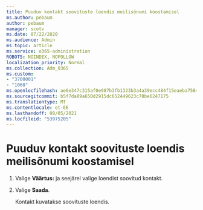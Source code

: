 ```yaml
---
title: Puuduv kontakt soovituste loendis meilisõnumi koostamisel
ms.author: pebaum
author: pebaum
manager: scotv
ms.date: 07/22/2020
ms.audience: Admin
ms.topic: article
ms.service: o365-administration
ROBOTS: NOINDEX, NOFOLLOW
localization_priority: Normal
ms.collection: Adm_O365
ms.custom:
- "3700001"
- "1060"
ms.openlocfilehash: ae6e347c315af0e987b3fb1323b3a4a39ecc484f15eaeba75840b5ab134cc4d1
ms.sourcegitcommit: b5f7da89a650d2915dc652449623c78be6247175
ms.translationtype: MT
ms.contentlocale: et-EE
ms.lasthandoff: 08/05/2021
ms.locfileid: "53975205"
---
```

# <a name="missing-contact-in-suggestion-list-while-composing-mail"></a>Puuduv kontakt soovituste loendis meilisõnumi koostamisel

1. Valige **Väärtus:** ja seejärel valige loendist soovitud kontakt.
2. Valige **Saada**.

    Kontakt kuvatakse soovituste loendis.